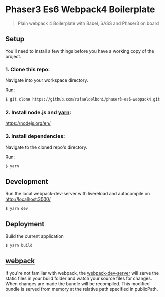 Phaser3 Es6 Webpack4 Boilerplate
===========

> Plain webpack 4 Boilerplate with Babel, SASS and Phaser3 on board

## Setup
You'll need to install a few things before you have a working copy of the project.

### 1. Clone this repo:
Navigate into your workspace directory.

Run:
```sh
$ git clone https://github.com/rafaeldelboni/phaser3-es6-webpack4.git
```
### 2. Install node.js and [yarn](https://yarnpkg.com/):
https://nodejs.org/en/

### 3. Install dependencies:
Navigate to the cloned repo's directory.

Run:
```sh
$ yarn
```

## Development
Run the local webpack-dev-server with livereload and autocompile on [http://localhost:3000/](http://localhost:3000/)
```sh
$ yarn dev
```
## Deployment
Build the current application
```sh
$ yarn build
```

## [webpack](https://webpack.js.org/)
If you're not familiar with webpack, the [webpack-dev-server](https://webpack.js.org/configuration/dev-server/) will serve the static files in your build folder and watch your source files for changes.
When changes are made the bundle will be recompiled. This modified bundle is served from memory at the relative path specified in publicPath.
